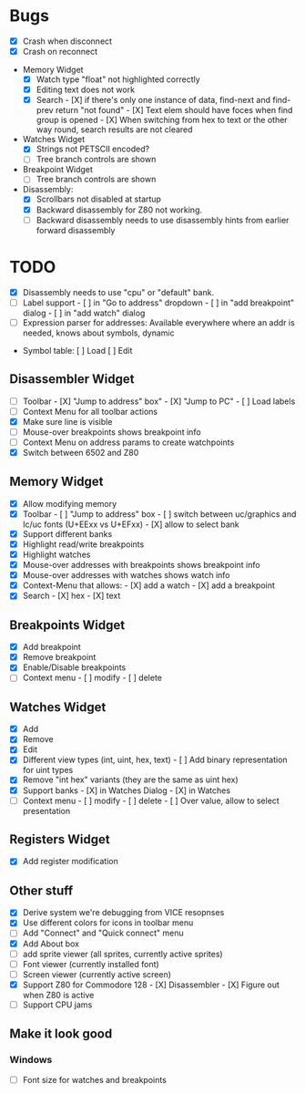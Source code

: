 # Bugs
- [X] Crash when disconnect
- [X] Crash on reconnect

- Memory Widget
   - [X] Watch type "float" not highlighted correctly
   - [X] Editing text does not work
   - [X] Search
         - [X] if there's only one instance of data, find-next and find-prev return "not found"
         - [X] Text elem should have foces when find group is opened
         - [X] When switching from hex to text or the other way round, search results are not cleared   

- Watches Widget
   - [X] Strings not PETSCII encoded?
   - [ ] Tree branch controls are shown

- Breakpoint Widget
   - [ ] Tree branch controls are shown

- Disassembly:   
   - [X] Scrollbars not disabled at startup
   - [X] Backward disassembly for Z80 not working.
   - [ ] Backward disassembly needs to use disassembly hints from earlier forward disassembly

# TODO
- [X] Disassembly needs to use "cpu" or "default" bank.
- [ ] Label support
      - [ ] in "Go to address" dropdown
      - [ ] in "add breakpoint" dialog
      - [ ] in "add watch" dialog
- [ ] Expression parser for addresses: Available everywhere where an addr is needed, knows about symbols, dynamic
- Symbol table:
  [ ] Load
  [ ] Edit
  
## Disassembler Widget
- [ ] Toolbar
      - [X] "Jump to address" box"
      - [X] "Jump to PC"
      - [ ] Load labels
- [ ] Context Menu for all toolbar actions
- [X] Make sure line is visible
- [ ] Mouse-over breakpoints shows breakpoint info
- [ ] Context Menu on address params to create watchpoints
- [X] Switch between 6502 and Z80

## Memory Widget
- [X] Allow modifying memory
- [X] Toolbar
      - [ ] "Jump to address" box
      - [ ] switch between uc/graphics and lc/uc fonts (U+EExx vs U+EFxx)
      - [X] allow to select bank
- [X] Support different banks
- [X] Highlight read/write breakpoints
- [X] Highlight watches
- [X] Mouse-over addresses with breakpoints shows breakpoint info
- [X] Mouse-over addresses with watches shows watch info
- [X] Context-Menu that allows:
      - [X] add a watch
      - [X] add a breakpoint
- [X] Search
      - [X] hex
      - [X] text

## Breakpoints Widget
- [X] Add breakpoint
- [X] Remove breakpoint
- [X] Enable/Disable breakpoints
- [ ] Context menu
      - [ ] modify
      - [ ] delete

## Watches Widget
- [X] Add
- [X] Remove
- [X] Edit
- [X] Different view types (int, uint, hex, text)
      - [ ] Add binary representation for uint types
- [X] Remove "int hex" variants (they are the same as uint hex)
- [X] Support banks
      - [X] in Watches Dialog
      - [X] in Watches
- [ ] Context menu
      - [ ] modify
      - [ ] delete
      - [ ] Over value, allow to select presentation

## Registers Widget
- [X] Add register modification

## Other stuff
- [X] Derive system we're debugging from VICE resopnses
- [X] Use different colors for icons in toolbar menu
- [ ] Add "Connect" and "Quick connect" menu
- [X] Add About box
- [ ] add sprite viewer (all sprites, currently active sprites)
- [ ] Font viewer (currently installed font)
- [ ] Screen viewer (currently active screen)
- [X] Support Z80 for Commodore 128
      - [X] Disassembler
      - [X] Figure out when Z80 is active
- [ ] Support CPU jams

## Make it look good
### Windows
- [ ] Font size for watches and breakpoints
